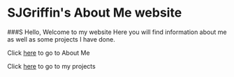 # SJGriffin's About Me website

###S Hello, Welcome to my website
Here you will find information about me as well as some projects I have done.

Click [here](https://sjgriffin21.github.io/aboutMe) to go to About Me

Click [here](https://sjgriffin21.github.io/projects) to go to my projects

